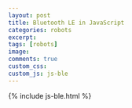 ```yaml
---
layout: post
title: Bluetooth LE in JavaScript
categories: robots
excerpt:
tags: [robots]
image:
comments: true
custom_css:
custom_js: js-ble
---
```


{% include js-ble.html %}

